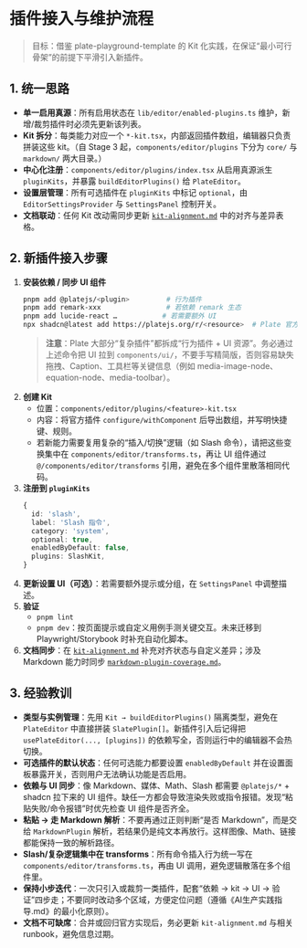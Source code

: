 # 插件接入与维护流程

> 目标：借鉴 plate-playground-template 的 Kit 化实践，在保证“最小可行骨架”的前提下平滑引入新插件。

## 1. 统一思路

- **单一启用真源**：所有启用状态在 `lib/editor/enabled-plugins.ts` 维护，新增/裁剪插件时必须先更新该列表。
- **Kit 拆分**：每类能力对应一个 `*-kit.tsx`，内部返回插件数组，编辑器只负责拼装这些 kit。（自 Stage 3 起，`components/editor/plugins` 下分为 `core/` 与 `markdown/` 两大目录。）
- **中心化注册**：`components/editor/plugins/index.tsx` 从启用真源派生 `pluginKits`，并暴露 `buildEditorPlugins()` 给 `PlateEditor`。
- **设置层管理**：所有可选插件在 `pluginKits` 中标记 `optional`，由 `EditorSettingsProvider` 与 `SettingsPanel` 控制开关。
- **文档联动**：任何 Kit 改动需同步更新 [`kit-alignment.md`](./kit-alignment.md) 中的对齐与差异表格。

## 2. 新插件接入步骤

1. **安装依赖 / 同步 UI 组件**
   ```bash
   pnpm add @platejs/<plugin>         # 行为插件
   pnpm add remark-xxx                # 若依赖 remark 生态
   pnpm add lucide-react …           # 若需要额外 UI
   npx shadcn@latest add https://platejs.org/r/<resource>  # Plate 官方提供的 UI / 控制组件
   ```
   > **注意**：Plate 大部分“复杂插件”都拆成“行为插件 + UI 资源”。务必通过上述命令把 UI 拉到 `components/ui/`，不要手写精简版，否则容易缺失拖拽、Caption、工具栏等关键信息（例如 media-image-node、equation-node、media-toolbar）。
2. **创建 Kit**
   - 位置：`components/editor/plugins/<feature>-kit.tsx`
   - 内容：将官方插件 `configure/withComponent` 后导出数组，并写明快捷键、规则。
   - 若新能力需要复用复杂的“插入/切换”逻辑（如 Slash 命令），请把这些变换集中在 `components/editor/transforms.ts`，再让 UI 组件通过 `@/components/editor/transforms` 引用，避免在多个组件里散落相同代码。
3. **注册到 `pluginKits`**
   ```ts
   {
     id: 'slash',
     label: 'Slash 指令',
     category: 'system',
     optional: true,
     enabledByDefault: false,
     plugins: SlashKit,
   }
   ```
4. **更新设置 UI（可选）**：若需要额外提示或分组，在 `SettingsPanel` 中调整描述。
5. **验证**
   - `pnpm lint`
   - `pnpm dev`：按页面提示或自定义用例手测关键交互。未来迁移到 Playwright/Storybook 时补充自动化脚本。
6. **文档同步**：在 [`kit-alignment.md`](./kit-alignment.md) 补充对齐状态与自定义差异；涉及 Markdown 能力时同步 [`markdown-plugin-coverage.md`](./markdown-plugin-coverage.md)。

## 3. 经验教训

- **类型与实例管理**：先用 `Kit → buildEditorPlugins()` 隔离类型，避免在 `PlateEditor` 中直接拼装 `SlatePlugin[]`。新插件引入后记得把 `usePlateEditor(..., [plugins])` 的依赖写全，否则运行中的编辑器不会热切换。
- **可选插件的默认状态**：任何可选能力都要设置 `enabledByDefault` 并在设置面板暴露开关，否则用户无法确认功能是否启用。
- **依赖与 UI 同步**：像 Markdown、媒体、Math、Slash 都需要 `@platejs/*` + shadcn 拉下来的 UI 组件。缺任一方都会导致渲染失败或指令报错。发现“粘贴失败/命令报错”时优先检查 UI 组件是否齐全。
- **粘贴 → 走 Markdown 解析**：不要再通过正则判断“是否 Markdown”，而是交给 `MarkdownPlugin` 解析，若结果仍是纯文本再放行。这样图像、Math、链接都能保持一致的解析路径。
- **Slash/复杂逻辑集中在 transforms**：所有命令插入行为统一写在 `components/editor/transforms.ts`，再由 UI 调用，避免逻辑散落在多个组件里。
- **保持小步迭代**：一次只引入或裁剪一类插件，配套“依赖 → kit → UI → 验证”四步走；不要同时改动多个区域，方便定位问题（遵循《AI生产实践指导.md》的最小化原则）。
- **文档不可缺席**：合并或回归官方实现后，务必更新 `kit-alignment.md` 与相关 runbook，避免信息过期。
